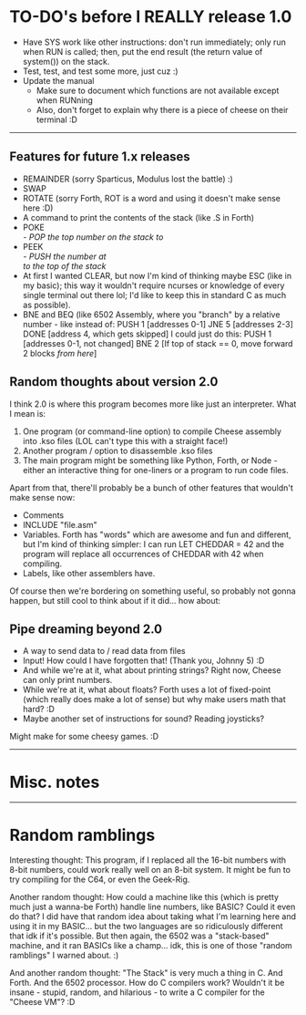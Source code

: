 # TO-DO's before I REALLY release 1.0

* Have SYS work like other instructions: don't run immediately; only run when RUN is called; then, put the end result (the return value of system()) on the stack.
* Test, test, and test some more, just cuz :)
* Update the manual
	- Make sure to document which functions are not available except when RUNning
	- Also, don't forget to explain why there is a piece of cheese on their terminal :D



------------------------------------------------------------------------------------------------------------------------------------------------------------

## Features for future 1.x releases

* REMAINDER (sorry Sparticus, Modulus lost the battle) :)
* SWAP
* ROTATE (sorry Forth, ROT is a word and using it doesn't make sense here :D)
* A command to print the contents of the stack (like .S in Forth)
* POKE <address> - POP the top number on the stack to <address>
* PEEK <address> - PUSH the number at <address> to the top of the stack
* At first I wanted CLEAR, but now I'm kind of thinking maybe ESC (like in my basic); this way it wouldn't require ncurses or knowledge of every single terminal out there lol; I'd like to keep this in standard C as much as possible).
* BNE and BEQ (like 6502 Assembly, where you "branch" by a relative number - like instead of:
	PUSH 1 [addresses 0-1]
	JNE 5 [addresses 2-3]
	DONE [address 4, which gets skipped]
  I could just do this:
	PUSH 1 [addresses 0-1, not changed]
	BNE 2 [If top of stack == 0, move forward 2 blocks _from here_]


## Random thoughts about version 2.0

I think 2.0 is where this program becomes more like just an interpreter.  What I mean is:

1. One program (or command-line option) to compile Cheese assembly into .kso files (LOL can't type this with a straight face!)
2. Another program / option to disassemble .kso files
3. The main program might be something like Python, Forth, or Node - either an interactive thing for one-liners or a program to run code files.

Apart from that, there'll probably be a bunch of other features that wouldn't make sense now:

* Comments
* INCLUDE "file.asm"
* Variables.  Forth has "words" which are awesome and fun and different, but I'm kind of thinking simpler: I can run LET CHEDDAR = 42 and the program will replace all occurrences of CHEDDAR with 42 when compiling.
* Labels, like other assemblers have.

Of course then we're bordering on something useful, so probably not gonna happen, but still cool to think about if it did... how about:

## Pipe dreaming beyond 2.0

* A way to send data to / read data from files
* Input!  How could I have forgotten that!  (Thank you, Johnny 5) :D
* And while we're at it, what about printing strings?  Right now, Cheese can only print numbers.
* While we're at it, what about floats?  Forth uses a lot of fixed-point (which really does make a lot of sense) but why make users math that hard? :D
* Maybe another set of instructions for sound?  Reading joysticks?

Might make for some cheesy games. :D




------------------------------------------------------------------------------------------------------------------------------------------------------------

# Misc. notes



------------------------------------------------------------------------------------------------------------------------------------------------------------

# Random ramblings

Interesting thought: This program, if I replaced all the 16-bit numbers with 8-bit numbers, could work really well on an 8-bit system.  It might be fun to try compiling for the C64, or even the Geek-Rig.

Another random thought: How could a machine like this (which is pretty much just a wanna-be Forth) handle line numbers, like BASIC?  Could it even do that?  I did have that random idea about taking what I'm learning here and using it in my BASIC... but the two languages are so ridiculously different that idk if it's possible.  But then again, the 6502 was a "stack-based" machine, and it ran BASICs like a champ... idk, this is one of those "random ramblings" I warned about. :)

And another random thought: "The Stack" is very much a thing in C.  And Forth.  And the 6502 processor.  How do C compilers work?  Wouldn't it be insane - stupid, random, and hilarious - to write a C compiler for the "Cheese VM"? :D

